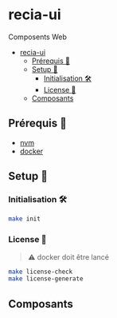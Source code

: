 # recia-ui

Composents Web

- [recia-ui](#recia-ui)
  - [Prérequis 🚨](#prérequis-)
  - [Setup 🧰](#setup-)
    - [Initialisation 🛠️](#initialisation-️)
    - [License 📔](#license-)
  - [Composants](#composants)

## Prérequis 🚨

- [nvm](https://github.com/nvm-sh/nvm)
- [docker](https://www.docker.com)

## Setup 🧰

### Initialisation 🛠️

```sh
make init
```

### License 📔

> ⚠️ docker doit être lancé

```sh
make license-check
make license-generate
```

## Composants


